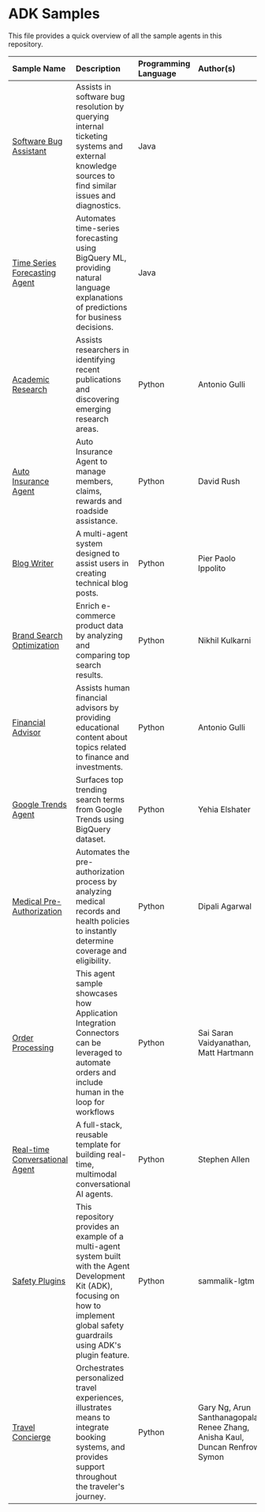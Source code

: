 # ADK Samples

This file provides a quick overview of all the sample agents in this repository.

| Sample Name | Description | Programming Language | Author(s) | Last Updated | ADK Version |
| :--- | :--- | :--- | :--- | :--- | :--- |
| [Software Bug Assistant](java/agents/software-bug-assistant) | Assists in software bug resolution by querying internal ticketing systems and external knowledge sources to find similar issues and diagnostics. | Java | | 2025-08-14 | 0.1.0 |
| [Time Series Forecasting Agent](java/agents/time-series-forecasting) | Automates time-series forecasting using BigQuery ML, providing natural language explanations of predictions for business decisions. | Java | | 2025-08-14 | 0.1.0 |
| [Academic Research](python/agents/academic-research) | Assists researchers in identifying recent publications and discovering emerging research areas. | Python | Antonio Gulli | 2025-06-19 | 1.0.0 |
| [Auto Insurance Agent](python/agents/auto-insurance-agent) | Auto Insurance Agent to manage members, claims, rewards and roadside assistance. | Python | David Rush | 2025-07-14 | 1.5.0 |
| [Blog Writer](python/agents/blog-writer) | A multi-agent system designed to assist users in creating technical blog posts. | Python | Pier Paolo Ippolito | 2025-09-03 | 1.0.0 |
| [Brand Search Optimization](python/agents/brand-search-optimization) | Enrich e-commerce product data by analyzing and comparing top search results. | Python | Nikhil Kulkarni | 2025-06-19 | 1.0.0 |
| [Financial Advisor](python/agents/financial-advisor) | Assists human financial advisors by providing educational content about topics related to finance and investments. | Python | Antonio Gulli | 2025-06-19 | 1.0.0 |
| [Google Trends Agent](python/agents/google-trends-agent) | Surfaces top trending search terms from Google Trends using BigQuery dataset. | Python | Yehia Elshater | 2025-09-09 | 1.7.0 |
| [Medical Pre-Authorization](python/agents/medical-pre-authorization) | Automates the pre-authorization process by analyzing medical records and health policies to instantly determine coverage and eligibility. | Python | Dipali Agarwal | 2025-09-17 | 1.13.0 |
| [Order Processing](python/agents/order-processing) | This agent sample showcases how Application Integration Connectors can be leveraged to automate orders and include human in the loop for workflows | Python | Sai Saran Vaidyanathan, Matt Hartmann | 2025-09-24 | 1.5.0 |
| [Real-time Conversational Agent](python/agents/realtime-conversational-agent) | A full-stack, reusable template for building real-time, multimodal conversational AI agents. | Python | Stephen Allen | 2025-09-18 | 1.14.1 |
| [Safety Plugins](python/agents/safety-plugins) | This repository provides an example of a multi-agent system built with the Agent Development Kit (ADK), focusing on how to implement global safety guardrails using ADK's plugin feature. | Python | sammalik-lgtm | 2025-09-12 | 1.7.0 |
| [Travel Concierge](python/agents/travel-concierge) | Orchestrates personalized travel experiences, illustrates means to integrate booking systems, and provides support throughout the traveler's journey. | Python | Gary Ng, Arun Santhanagopalan, Renee Zhang, Anisha Kaul, Duncan Renfrow-Symon | 2025-06-19 | 1.0.0 |